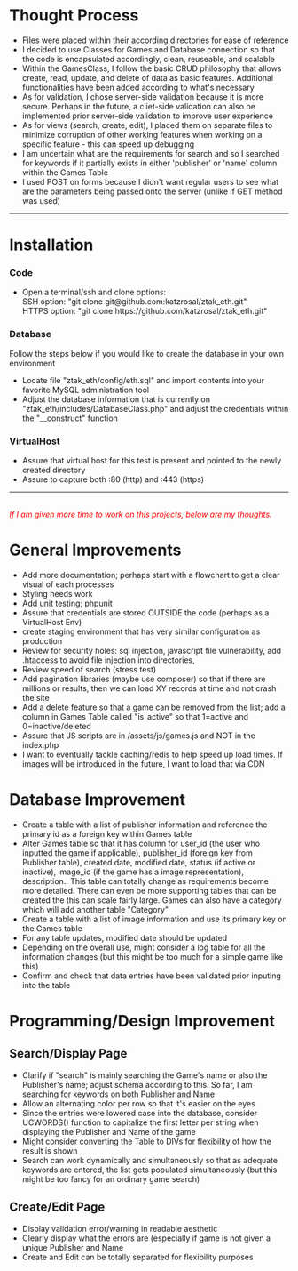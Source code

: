 <h1>
Thought Process
</h1>
<ul>
<li>Files were placed within their according directories for ease of reference</li>
<li>I decided to use Classes for Games and Database connection so that the code is encapsulated accordingly, clean, reuseable, and scalable </li>
<li>Within the GamesClass, I follow the basic CRUD philosophy that allows create, read, update, and delete of data as basic features. Additional functionalities have been added according to what's necessary</li>
<li>As for validation, I chose server-side validation because it is more secure. Perhaps in the future, a cliet-side validation can also be implemented prior server-side validation to improve user experience</li>
<li>As for views (search, create, edit), I placed them on separate files to minimize corruption of other working features when working on a specific feature - this can speed up debugging</li>
<li>I am uncertain what are the requirements for search and so I searched for keywords if it partially exists in either 'publisher' or 'name' column within the Games Table</li>
<li>I used POST on forms because I didn't want regular users to see what are the parameters being passed onto the server (unlike if GET method was used)</li>
</ul>

<hr/>

<h1>
Installation
</h1>
<h3>Code</h3>
<ul>
<li>Open a terminal/ssh and clone options:
<br/>SSH option: "git clone git@github.com:katzrosal/ztak_eth.git"
<br/>HTTPS option: "git clone https://github.com/katzrosal/ztak_eth.git"
</li>
</ul>
<h3>Database</h3>
Follow the steps below if you would like to create the database in your own environment
<ul>
<li>
Locate file "ztak_eth/config/eth.sql" and import contents into your favorite MySQL administration tool 
</li>
<li>
Adjust the database information that is currently on "ztak_eth/includes/DatabaseClass.php" and adjust the credentials within the "__construct" function
</li>
</ul>

<h3>VirtualHost</h3>
<ul>
<li>Assure that virtual host for this test is present and pointed to the newly created directory</li>
<li>Assure to capture both :80 (http) and :443 (https)</li>
</ul>

<hr/>

<br/>
<i style="color:red;">If I am given more time to work on this projects, below are my thoughts.</i>

<h1>
General Improvements
</h1>

<ul>
<li>Add more documentation; perhaps start with a flowchart to get a clear visual of each processes</li>
<li>Styling needs work</li>
<li>Add unit testing; phpunit</li>
<li>Assure that credentials are stored OUTSIDE the code (perhaps as a VirtualHost Env)</li>
<li>create staging environment that has very similar configuration as production</li>
<li>Review for security holes: sql injection, javascript file vulnerability, add .htaccess to avoid file injection into directories, </li>
<li>Review speed of search (stress test)</li>
<li>Add pagination libraries (maybe use composer) so that if there are millions or results, then we can load XY records at time and not crash the site</li>
<li>Add a delete feature so that a game can be removed from the list; add a column in Games Table called "is_active" so that 1=active and 0=inactive/deleted</li>
<li>Assure that JS scripts are in /assets/js/games.js and NOT in the index.php</li>
<li>I want to eventually tackle caching/redis to help speed up load times. If images will be introduced in the future, I want to load that via CDN</li>
</ul>

<h1>
Database Improvement
</h1>

<ul>
<li>
Create a table with a list of publisher information and reference the primary id as a foreign key within Games table
</li>
<li>
Alter Games table so that it has column for user_id (the user who inputted the game if applicable), publisher_id (foreign key from Publisher table), created date, modified date, status (if active or inactive), image_id (if the game has a image representation), description.. This table can totally change as requirements become more detailed. There can even be more supporting tables that can be created the this can scale fairly large. Games can also have a category which will add another table "Category"  
</li>
<li>
Create a table with a list of image information and use its primary key on the Games table
</li>
<li>
For any table updates, modified date should be updated
</li>
<li>
Depending on the overall use, might consider a log table for all the information changes (but this might be too much for a simple game like this)
</li>
<li>
Confirm and check that data entries have been validated prior inputing into the table
</li>
</ul>

<h1>
Programming/Design Improvement
</h1>

<h2>Search/Display Page</h2>
<ul>
<li>Clarify if "search" is mainly searching the Game's name or also the Publisher's name; adjust schema according to this. So far, I am searching for keywords on both Publisher and Name</li>
<li>Allow an alternating color per row so that it's easier on the eyes</li>
<li>Since the entries were lowered case into the database, consider UCWORDS() function to capitalize the first letter per string when displaying the Publisher and Name of the game</li>
<li>Might consider converting the Table to DIVs for flexibility of how the result is shown</li>
<li>Search can work dynamically and simultaneously so that as adequate keywords are entered, the list gets populated simultaneously (but this might be too fancy for an ordinary game search)</li>
</ul>
<h2>Create/Edit Page</h2>
<ul>
<li>Display validation error/warning in readable aesthetic</li>
<li>Clearly display what the errors are (especially if game is not given a unique Publisher and Name</li>
<li>Create and Edit can be totally separated for flexibility purposes</li>
</ul>
